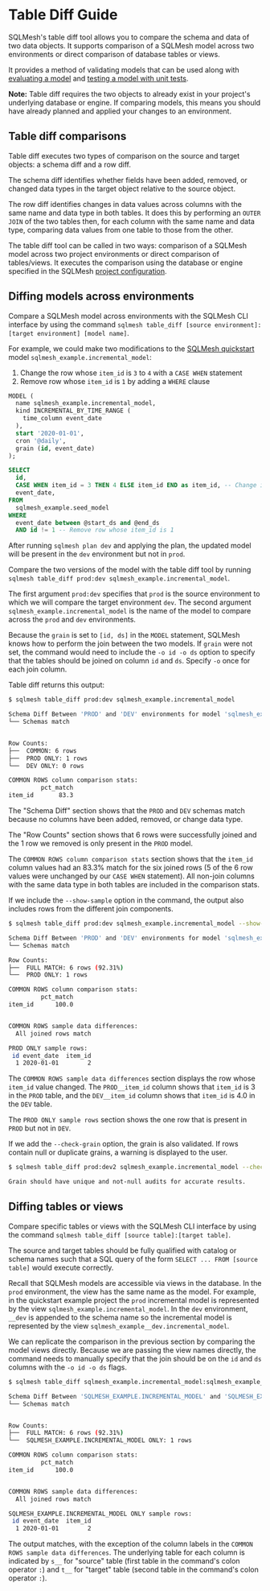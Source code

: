 # Table Diff Guide

SQLMesh's table diff tool allows you to compare the schema and data of two data objects. It supports comparison of a SQLMesh model across two environments or direct comparison of database tables or views.

It provides a method of validating models that can be used along with [evaluating a model](./models.md#evaluating-a-model) and [testing a model with unit tests](./testing.md#testing-changes-to-models).

**Note:** Table diff requires the two objects to already exist in your project's underlying database or engine. If comparing models, this means you should have already planned and applied your changes to an environment.

## Table diff comparisons

Table diff executes two types of comparison on the source and target objects: a schema diff and a row diff.

The schema diff identifies whether fields have been added, removed, or changed data types in the target object relative to the source object.

The row diff identifies changes in data values across columns with the same name and data type in both tables. It does this by performing an `OUTER JOIN` of the two tables then, for each column with the same name and data type, comparing data values from one table to those from the other.

The table diff tool can be called in two ways: comparison of a SQLMesh model across two project environments or direct comparison of tables/views. It executes the comparison using the database or engine specified in the SQLMesh [project configuration](../reference/configuration.md).

## Diffing models across environments

Compare a SQLMesh model across environments with the SQLMesh CLI interface by using the command `sqlmesh table_diff [source environment]:[target environment] [model name]`.

For example, we could make two modifications to the [SQLMesh quickstart](../quick_start.md) model `sqlmesh_example.incremental_model`:

1. Change the row whose `item_id` is `3` to `4` with a `CASE WHEN` statement
2. Remove row whose `item_id` is `1` by adding a `WHERE` clause

```sql linenums="1"
MODEL (
  name sqlmesh_example.incremental_model,
  kind INCREMENTAL_BY_TIME_RANGE (
    time_column event_date
  ),
  start '2020-01-01',
  cron '@daily',
  grain (id, event_date)
);

SELECT
  id,
  CASE WHEN item_id = 3 THEN 4 ELSE item_id END as item_id, -- Change item_id 3 to 4
  event_date,
FROM
  sqlmesh_example.seed_model
WHERE
  event_date between @start_ds and @end_ds
  AND id != 1 -- Remove row whose item_id is 1
```

After running `sqlmesh plan dev` and applying the plan, the updated model will be present in the `dev` environment but not in `prod`.

Compare the two versions of the model with the table diff tool by running `sqlmesh table_diff prod:dev sqlmesh_example.incremental_model`.

The first argument `prod:dev` specifies that `prod` is the source environment to which we will compare the target environment `dev`. The second argument `sqlmesh_example.incremental_model` is the name of the model to compare across the `prod` and `dev` environments.

Because the `grain` is set to `[id, ds]` in the `MODEL` statement, SQLMesh knows how to perform the join between the two models. If `grain` were not set, the command would need to include the `-o id -o ds` option to specify that the tables should be joined on column `id` and `ds`. Specify `-o` once for each join column.

Table diff returns this output:

```bash linenums="1"
$ sqlmesh table_diff prod:dev sqlmesh_example.incremental_model

Schema Diff Between 'PROD' and 'DEV' environments for model 'sqlmesh_example.incremental_model':
└── Schemas match


Row Counts:
├──  COMMON: 6 rows
├──  PROD ONLY: 1 rows
└──  DEV ONLY: 0 rows

COMMON ROWS column comparison stats:
         pct_match
item_id       83.3
```

The "Schema Diff" section shows that the `PROD` and `DEV` schemas match because no columns have been added, removed, or change data type.

The "Row Counts" section shows that 6 rows were successfully joined and the 1 row we removed is only present in the `PROD` model.

The `COMMON ROWS column comparison stats` section shows that the `item_id` column values had an 83.3% match for the six joined rows (5 of the 6 row values were unchanged by our `CASE WHEN` statement). All non-join columns with the same data type in both tables are included in the comparison stats.

If we include the `--show-sample` option in the command, the output also includes rows from the different join components.

```bash linenums="1"
$ sqlmesh table_diff prod:dev sqlmesh_example.incremental_model --show-sample

Schema Diff Between 'PROD' and 'DEV' environments for model 'sqlmesh_example.incremental_model':
└── Schemas match

Row Counts:
├──  FULL MATCH: 6 rows (92.31%)
└──  PROD ONLY: 1 rows

COMMON ROWS column comparison stats:
         pct_match
item_id      100.0


COMMON ROWS sample data differences:
  All joined rows match

PROD ONLY sample rows:
 id event_date  item_id
  1 2020-01-01        2
```

The `COMMON ROWS sample data differences` section displays the row whose `item_id` value changed. The `PROD__item_id` column shows that `item_id` is 3 in the `PROD` table, and the `DEV__item_id` column shows that `item_id` is 4.0 in the `DEV` table.

The `PROD ONLY sample rows` section shows the one row that is present in `PROD` but not in `DEV`.

If we add the `--check-grain` option, the grain is also validated. If rows contain null or duplicate grains, a warning is displayed to the user.

```bash linenums="1"
$ sqlmesh table_diff prod:dev2 sqlmesh_example.incremental_model --check-grain

Grain should have unique and not-null audits for accurate results.

```

## Diffing tables or views

Compare specific tables or views with the SQLMesh CLI interface by using the command `sqlmesh table_diff [source table]:[target table]`.

The source and target tables should be fully qualified with catalog or schema names such that a SQL query of the form `SELECT ... FROM [source table]` would execute correctly.

Recall that SQLMesh models are accessible via views in the database. In the `prod` environment, the view has the same name as the model. For example, in the quickstart example project the `prod` incremental model is represented by the view `sqlmesh_example.incremental_model`. In the `dev` environment, `__dev` is appended to the schema name so the incremental model is represented by the view `sqlmesh_example__dev.incremental_model`.

We can replicate the comparison in the previous section by comparing the model views directly. Because we are passing the view names directly, the command needs to manually specify that the join should be on the `id` and `ds` columns with the `-o id -o ds` flags.

```bash linenums="1"
$ sqlmesh table_diff sqlmesh_example.incremental_model:sqlmesh_example__dev.incremental_model -o id -o event_date --show-sample

Schema Diff Between 'SQLMESH_EXAMPLE.INCREMENTAL_MODEL' and 'SQLMESH_EXAMPLE__DEV.INCREMENTAL_MODEL':
└── Schemas match


Row Counts:
├──  FULL MATCH: 6 rows (92.31%)
└──  SQLMESH_EXAMPLE.INCREMENTAL_MODEL ONLY: 1 rows

COMMON ROWS column comparison stats:
         pct_match
item_id      100.0


COMMON ROWS sample data differences:
  All joined rows match

SQLMESH_EXAMPLE.INCREMENTAL_MODEL ONLY sample rows:
 id event_date  item_id
  1 2020-01-01        2
```

The output matches, with the exception of the column labels in the `COMMON ROWS sample data differences`. The underlying table for each column is indicated by `s__` for "source" table (first table in the command's colon operator `:`) and `t__` for "target" table (second table in the command's colon operator `:`).

